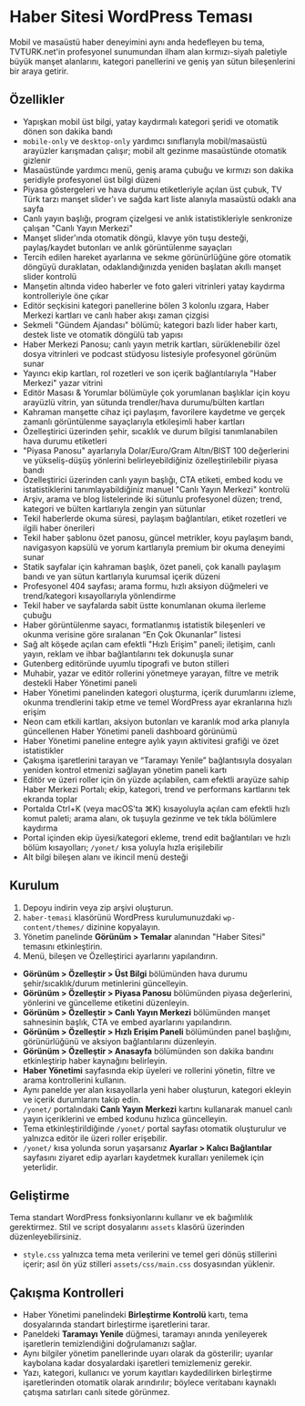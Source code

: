 # Haber Sitesi WordPress Teması

 Mobil ve masaüstü haber deneyimini aynı anda hedefleyen bu tema, TVTURK.net'in profesyonel sunumundan ilham alan kırmızı-siyah paletiyle büyük manşet alanlarını, kategori panellerini ve geniş yan sütun bileşenlerini bir araya getirir.

## Özellikler
- Yapışkan mobil üst bilgi, yatay kaydırmalı kategori şeridi ve otomatik dönen son dakika bandı
- `mobile-only` ve `desktop-only` yardımcı sınıflarıyla mobil/masaüstü arayüzler karışmadan çalışır; mobil alt gezinme masaüstünde otomatik gizlenir
- Masaüstünde yardımcı menü, geniş arama çubuğu ve kırmızı son dakika şeridiyle profesyonel üst bilgi düzeni
- Piyasa göstergeleri ve hava durumu etiketleriyle açılan üst çubuk, TV Türk tarzı manşet slider'ı ve sağda kart liste alanıyla masaüstü odaklı ana sayfa
- Canlı yayın başlığı, program çizelgesi ve anlık istatistikleriyle senkronize çalışan "Canlı Yayın Merkezi"
- Manşet slider'ında otomatik döngü, klavye yön tuşu desteği, paylaş/kaydet butonları ve anlık görüntülenme sayaçları
- Tercih edilen hareket ayarlarına ve sekme görünürlüğüne göre otomatik döngüyü duraklatan, odaklandığınızda yeniden başlatan akıllı manşet slider kontrolü
- Manşetin altında video haberler ve foto galeri vitrinleri yatay kaydırma kontrolleriyle öne çıkar
- Editör seçkisini kategori panellerine bölen 3 kolonlu ızgara, Haber Merkezi kartları ve canlı haber akışı zaman çizgisi
- Sekmeli "Gündem Ajandası" bölümü; kategori bazlı lider haber kartı, destek liste ve otomatik döngülü tab yapısı
- Haber Merkezi Panosu; canlı yayın metrik kartları, sürüklenebilir özel dosya vitrinleri ve podcast stüdyosu listesiyle profesyonel görünüm sunar
- Yayıncı ekip kartları, rol rozetleri ve son içerik bağlantılarıyla "Haber Merkezi" yazar vitrini
- Editör Masası & Yorumlar bölümüyle çok yorumlanan başlıklar için koyu arayüzlü vitrin, yan sütunda trendler/hava durumu/bülten kartları
- Kahraman manşette cihaz içi paylaşım, favorilere kaydetme ve gerçek zamanlı görüntülenme sayaçlarıyla etkileşimli haber kartları
- Özelleştirici üzerinden şehir, sıcaklık ve durum bilgisi tanımlanabilen hava durumu etiketleri
- "Piyasa Panosu" ayarlarıyla Dolar/Euro/Gram Altın/BIST 100 değerlerini ve yükseliş-düşüş yönlerini belirleyebildiğiniz özelleştirilebilir piyasa bandı
- Özelleştirici üzerinden canlı yayın başlığı, CTA etiketi, embed kodu ve istatistiklerini tanımlayabildiğiniz manuel "Canlı Yayın Merkezi" kontrolü
- Arşiv, arama ve blog listelerinde iki sütunlu profesyonel düzen; trend, kategori ve bülten kartlarıyla zengin yan sütunlar
- Tekil haberlerde okuma süresi, paylaşım bağlantıları, etiket rozetleri ve ilgili haber önerileri
- Tekil haber şablonu özet panosu, güncel metrikler, koyu paylaşım bandı, navigasyon kapsülü ve yorum kartlarıyla premium bir okuma deneyimi sunar
- Statik sayfalar için kahraman başlık, özet paneli, çok kanallı paylaşım bandı ve yan sütun kartlarıyla kurumsal içerik düzeni
- Profesyonel 404 sayfası; arama formu, hızlı aksiyon düğmeleri ve trend/kategori kısayollarıyla yönlendirme
- Tekil haber ve sayfalarda sabit üstte konumlanan okuma ilerleme çubuğu
- Haber görüntülenme sayacı, formatlanmış istatistik bileşenleri ve okunma verisine göre sıralanan “En Çok Okunanlar” listesi
- Sağ alt köşede açılan cam efektli "Hızlı Erişim" paneli; iletişim, canlı yayın, reklam ve ihbar bağlantılarını tek dokunuşla sunar
- Gutenberg editöründe uyumlu tipografi ve buton stilleri
- Muhabir, yazar ve editör rollerini yönetmeye yarayan, filtre ve metrik destekli Haber Yönetimi paneli
- Haber Yönetimi panelinden kategori oluşturma, içerik durumlarını izleme, okunma trendlerini takip etme ve temel WordPress ayar ekranlarına hızlı erişim
- Neon cam etkili kartları, aksiyon butonları ve karanlık mod arka planıyla güncellenen Haber Yönetimi paneli dashboard görünümü
- Haber Yönetimi paneline entegre aylık yayın aktivitesi grafiği ve özet istatistikler
- Çakışma işaretlerini tarayan ve “Taramayı Yenile” bağlantısıyla dosyaları yeniden kontrol etmenizi sağlayan yönetim paneli kartı
- Editör ve üzeri roller için ön yüzde açılabilen, cam efektli arayüze sahip Haber Merkezi Portalı; ekip, kategori, trend ve performans kartlarını tek ekranda toplar
- Portalda Ctrl+K (veya macOS'ta ⌘K) kısayoluyla açılan cam efektli hızlı komut paleti; arama alanı, ok tuşuyla gezinme ve tek tıkla bölümlere kaydırma
- Portal içinden ekip üyesi/kategori ekleme, trend edit bağlantıları ve hızlı bölüm kısayolları; `/yonet/` kısa yoluyla hızla erişilebilir
- Alt bilgi bileşen alanı ve ikincil menü desteği

## Kurulum
1. Depoyu indirin veya zip arşivi oluşturun.
2. `haber-temasi` klasörünü WordPress kurulumunuzdaki `wp-content/themes/` dizinine kopyalayın.
3. Yönetim panelinde **Görünüm > Temalar** alanından "Haber Sitesi" temasını etkinleştirin.
4. Menü, bileşen ve Özelleştirici ayarlarını yapılandırın.
- **Görünüm > Özelleştir > Üst Bilgi** bölümünden hava durumu şehir/sıcaklık/durum metinlerini güncelleyin.
- **Görünüm > Özelleştir > Piyasa Panosu** bölümünden piyasa değerlerini, yönlerini ve güncelleme etiketini düzenleyin.
- **Görünüm > Özelleştir > Canlı Yayın Merkezi** bölümünden manşet sahnesinin başlık, CTA ve embed ayarlarını yapılandırın.
- **Görünüm > Özelleştir > Hızlı Erişim Paneli** bölümünden panel başlığını, görünürlüğünü ve aksiyon bağlantılarını düzenleyin.
- **Görünüm > Özelleştir > Anasayfa** bölümünden son dakika bandını etkinleştirip haber kaynağını belirleyin.
- **Haber Yönetimi** sayfasında ekip üyeleri ve rollerini yönetin, filtre ve arama kontrollerini kullanın.
- Aynı panelde yer alan kısayollarla yeni haber oluşturun, kategori ekleyin ve içerik durumlarını takip edin.
- `/yonet/` portalındaki **Canlı Yayın Merkezi** kartını kullanarak manuel canlı yayın içeriklerini ve embed kodunu hızlıca güncelleyin.
- Tema etkinleştirildiğinde `/yonet/` portal sayfası otomatik oluşturulur ve yalnızca editör ile üzeri roller erişebilir.
- `/yonet/` kısa yolunda sorun yaşarsanız **Ayarlar > Kalıcı Bağlantılar** sayfasını ziyaret edip ayarları kaydetmek kuralları yenilemek için yeterlidir.

## Geliştirme
Tema standart WordPress fonksiyonlarını kullanır ve ek bağımlılık gerektirmez. Stil ve script dosyalarını `assets` klasörü üzerinden düzenleyebilirsiniz.

- `style.css` yalnızca tema meta verilerini ve temel geri dönüş stillerini içerir; asıl ön yüz stilleri `assets/css/main.css` dosyasından yüklenir.

## Çakışma Kontrolleri
- Haber Yönetimi panelindeki **Birleştirme Kontrolü** kartı, tema dosyalarında standart birleştirme işaretlerini tarar.
- Paneldeki **Taramayı Yenile** düğmesi, taramayı anında yenileyerek işaretlerin temizlendiğini doğrulamanızı sağlar.
- Aynı bilgiler yönetim panellerinde uyarı olarak da gösterilir; uyarılar kaybolana kadar dosyalardaki işaretleri temizlemeniz gerekir.
- Yazı, kategori, kullanıcı ve yorum kayıtları kaydedilirken birleştirme işaretlerinden otomatik olarak arındırılır; böylece veritabanı kaynaklı çatışma satırları canlı sitede görünmez.
